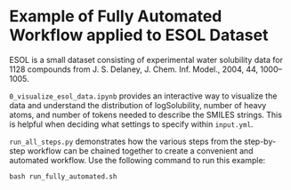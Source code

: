 # Example of Fully Automated Workflow applied to ESOL Dataset
ESOL is a small dataset consisting of experimental water solubility data for 1128 compounds from J. S. Delaney, J. Chem. Inf. Model., 2004, 44, 1000–1005.

`0_visualize_esol_data.ipynb` provides an interactive way to visualize the data and understand the distribution of
logSolubility, number of heavy atoms, and number of tokens needed to describe the SMILES strings.
This is helpful when deciding what settings to specify within `input.yml`.

`run_all_steps.py` demonstrates how the various steps from the step-by-step workflow
can be chained together to create a convenient and automated workflow. 
Use the following command to run this example:
```
bash run_fully_automated.sh
```
